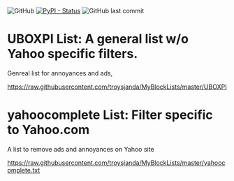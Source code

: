 ![GitHub](https://img.shields.io/github/license/troysjanda/MyBlockLists?style=plastic)
[![PyPI - Status](https://img.shields.io/pypi/status/Django.svg?style=plastic)](https://github.com/troysjanda/MyBlockLists)
![GitHub last commit](https://img.shields.io/github/last-commit/troysjanda/MyBlockLists?style=plastic)



# UBOXPI List: A general list w/o Yahoo specific filters. 

Genreal list for annoyances and ads,
 
https://raw.githubusercontent.com/troysjanda/MyBlockLists/master/UBOXPI

# yahoocomplete List: Filter specific to Yahoo.com

A list to remove ads and annoyances on Yahoo site

https://raw.githubusercontent.com/troysjanda/MyBlockLists/master/yahoocomplete.txt

